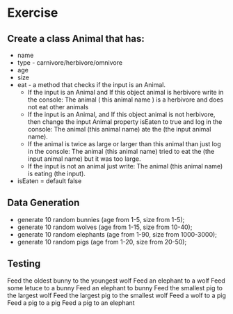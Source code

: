 # Exercise
## Create a class Animal that has:
* name
* type - carnivore/herbivore/omnivore
* age
* size
* eat - a method that checks if the input is an Animal.
	* If the input is an Animal and If this object animal is herbivore write in the console: The animal ( this animal name ) is a herbivore and does not eat other animals
	* If the input is an Animal, and If this object animal is not herbivore, then change the input Animal property isEaten to true and log in the console: The animal (this animal name) ate the (the input animal name). 
	* If the animal is twice as large or larger than this animal than just log in the console: The animal (this animal name) tried to eat the (the input animal name) but it was too large. 
	* If the input is not an animal just write: The animal (this animal name) is eating (the input).
* isEaten = default false

## Data Generation
- generate 10 random bunnies (age from 1-5, size from 1-5);
- generate 10 random wolves (age from 1-15, size from 10-40);
- generate 10 random elephants (age from 1-90, size from 1000-3000);
- generate 10 random pigs (age from 1-20, size from 20-50);

## Testing

Feed the oldest bunny to the youngest wolf
Feed an elephant to a wolf
Feed some letuce to a bunny
Feed an elephant to bunny
Feed the smallest pig to the largest wolf
Feed the largest pig to the smallest wolf
Feed a wolf to a pig
Feed a pig to a pig
Feed a pig to an elephant

